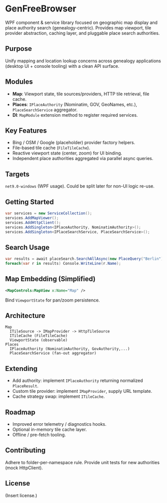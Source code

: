 # GenFreeBrowser

WPF component & service library focused on geographic map display and place authority search (genealogy-centric). Provides map viewport, tile provider abstraction, caching layer, and pluggable place search authorities.

## Purpose
Unify mapping and location lookup concerns across genealogy applications (desktop UI + console tooling) with a clean API surface.

## Modules
- **Map**: Viewport state, tile sources/providers, HTTP tile retrieval, file cache.
- **Places**: `IPlaceAuthority` (Nominatim, GOV, GeoNames, etc.), `PlaceSearchService` aggregator.
- **DI**: `MapModule` extension method to register required services.

## Key Features
- Bing / OSM / Google (placeholder) provider factory helpers.
- File-based tile cache (`FileTileCache`).
- Reactive viewport state (center, zoom) for UI binding.
- Independent place authorities aggregated via parallel async queries.

## Targets
`net9.0-windows` (WPF usage). Could be split later for non-UI logic re-use.

## Getting Started
```csharp
var services = new ServiceCollection();
services.AddMapViewer();
services.AddHttpClient();
services.AddSingleton<IPlaceAuthority, NominatimAuthority>();
services.AddSingleton<IPlaceSearchService, PlaceSearchService>();
```

## Search Usage
```csharp
var results = await placeSearch.SearchAllAsync(new PlaceQuery("Berlin"));
foreach(var r in results) Console.WriteLine(r.Name);
```

## Map Embedding (Simplified)
```xml
<MapControls:MapView x:Name="Map" />
```
Bind `ViewportState` for pan/zoom persistence.

## Architecture
```
Map
  ITileSource -> IMapProvider -> HttpTileSource
  ITileCache (FileTileCache)
  ViewportState (observable)
Places
  IPlaceAuthority (NominatimAuthority, GovAuthority,...)
  PlaceSearchService (fan-out aggregator)
```

## Extending
- Add authority: implement `IPlaceAuthority` returning normalized `PlaceResult`.
- Custom tile provider: implement `IMapProvider`, supply URL template.
- Cache strategy swap: implement `ITileCache`.

## Roadmap
- Improved error telemetry / diagnostics hooks.
- Optional in-memory tile cache layer.
- Offline / pre-fetch tooling.

## Contributing
Adhere to folder-per-namespace rule. Provide unit tests for new authorities (mock HttpClient).

## License
(Insert license.)
